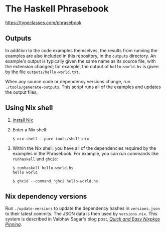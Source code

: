 # The Haskell Phrasebook

https://typeclasses.com/phrasebook

## Outputs

In addition to the code examples themselves, the results from running the examples are also included in this repository, in the `outputs` directory. An example's output is typically given the same name as its source file, with the extension changed; for example, the output of `hello-world.hs` is given by the file `outputs/hello-world.txt`.

When any source code or dependency versions change, run `./tools/generate-outputs`. This script runs all of the examples and updates the output files.

## Using Nix shell

1. [Install Nix][install]

2. Enter a Nix shell:

    ```
    $ nix-shell --pure tools/shell.nix
    ```

3. Within the Nix shell, you have all of the dependencies required by the examples in the Phrasebook. For example, you can run commands like `runhaskell` and `ghcid`:

    ```
    $ runhaskell hello-world.hs
    hello world
    ```
    
    ```
    $ ghcid --command 'ghci hello-world.hs'
    ``` 

## Nix dependency versions

Run `./update-versions` to update the dependency hashes in `versions.json` to their latest commits. The JSON data is then used by `versions.nix`. This system is described in Vaibhav Sagar's blog post, [*Quick and Easy Nixpkgs Pinning*][vaibhav].

  [install]:
    https://nixos.org/nix/manual/#chap-installation

  [vaibhav]:
    https://vaibhavsagar.com/blog/2018/05/27/quick-easy-nixpkgs-pinning/
